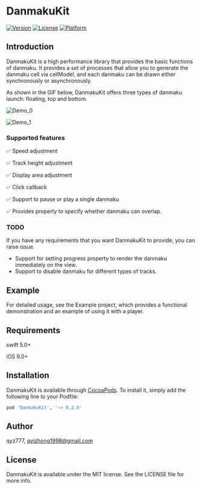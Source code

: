 # DanmakuKit

[![Version](https://img.shields.io/cocoapods/v/DanmakuKit.svg?style=flat)](https://cocoapods.org/pods/DanmakuKit)
[![License](https://img.shields.io/cocoapods/l/DanmakuKit.svg?style=flat)](https://cocoapods.org/pods/DanmakuKit)
[![Platform](https://img.shields.io/cocoapods/p/DanmakuKit.svg?style=flat)](https://cocoapods.org/pods/DanmakuKit)

## Introduction

DanmakuKit is a high performance library that provides the basic functions of danmaku. It provides a set of processes that allow you to generate the danmaku cell via cellModel, and each danmaku can be drawn either synchronously or asynchronously. 

As shown in the GIF below, DanmakuKit offers three types of danmaku launch: floating, top and bottom.

![Demo_0](./Images/demo_0.gif) 

![Demo_1](./Images/demo_1.gif)



### Supported features

✅ Speed adjustment

✅ Track height adjustment

✅ Display area adjustment

✅ Click callback 

✅ Support to pause or play a single danmaku

✅ Provides property to specify whether danmaku can overlap.

### TODO

If you have any requirements that you want DanmakuKit to provide, you can raise issue.

* Support for setting progress property to render the danmaku immediately on the view.
* Support to disable danmaku for different types of tracks.

## Example

For detailed usage, see the Example project, which provides a functional demonstration and an example of using it with a player. 

## Requirements

swift 5.0+

iOS 9.0+

## Installation

DanmakuKit is available through [CocoaPods](https://cocoapods.org). To install it, simply add the following line to your Podfile:

```ruby
pod 'DanmakuKit', '~> 0.2.0'
```

## Author

qyz777, qyizhong1998@gmail.com

## License

DanmakuKit is available under the MIT license. See the LICENSE file for more info.
